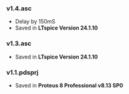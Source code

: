 ### v1.4.asc
- Delay by 150mS
- Saved in **LTspice Version 24.1.10**

### v1.3.asc
- Saved in **LTspice Version 24.1.10**

### v1.1.pdsprj
- Saved in **Proteus 8 Professional v8.13 SP0**






